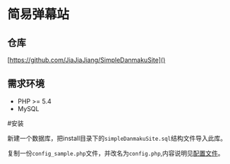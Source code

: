 简易弹幕站
=======

## 仓库

[https://github.com/JiaJiaJiang/SimpleDanmakuSite]()

## 需求环境

* PHP >= 5.4
* MySQL

#安装

新建一个数据库，把install目录下的`simpleDanmakuSite.sql`结构文件导入此库。

复制一份`config_sample.php`文件，并改名为`config.php`,内容说明见[配置文件](config.md)。